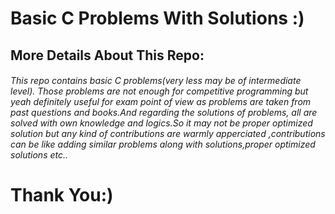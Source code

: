 # Basic C Problems With Solutions :)

## More Details About This Repo:
###### This repo contains basic C problems(very less may be of intermediate level). Those problems are not enough for competitive programming but yeah definitely useful for exam point of view as problems are taken from past questions and books.And regarding the solutions of problems, all are solved with own knowledge and logics.So it may not be proper optimized solution but any kind of contributions are warmly apperciated ,contributions can be like adding similar problems along with solutions,proper optimized solutions etc..

# Thank You:)




